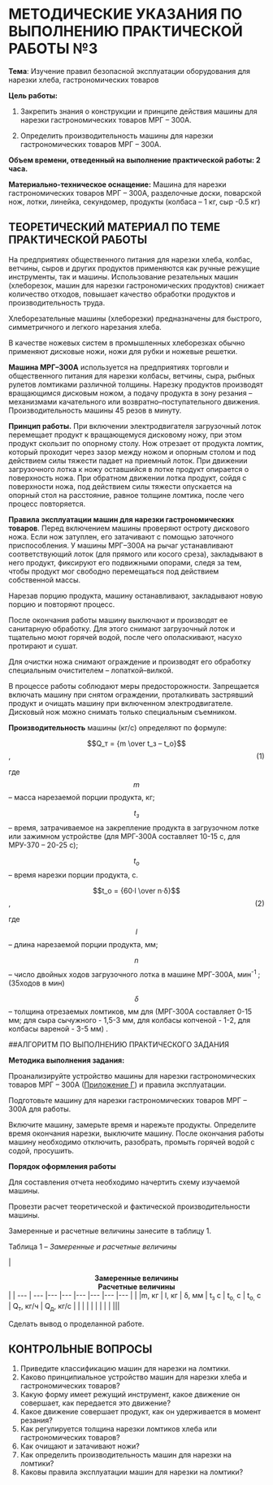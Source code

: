 # МЕТОДИЧЕСКИЕ УКАЗАНИЯ ПО ВЫПОЛНЕНИЮ ПРАКТИЧЕСКОЙ РАБОТЫ №3

**Тема**: Изучение правил безопасной эксплуатации оборудования для нарезки хлеба, гастрономических товаров

**Цель работы:**

1. Закрепить знания о конструкции и принципе действия машины для нарезки гастрономических товаров МРГ – 300А.

2. Определить производительность машины для нарезки гастрономических товаров МРГ – 300А.

**Объем времени, отведенный на выполнение практической работы: 2 часа.**

**Материально-техническое оснащение:** Машина для нарезки гастрономических товаров МРГ – 300А, разделочные доски, поварской нож, лотки, линейка, секундомер, продукты (колбаса – 1 кг, сыр -0.5 кг)

## ТЕОРЕТИЧЕСКИЙ МАТЕРИАЛ ПО ТЕМЕ ПРАКТИЧЕСКОЙ РАБОТЫ

На предприятиях общественного питания для нарезки хлеба, колбас, ветчины, сыров и других продуктов применяются как ручные режущие инструменты, так и машины. Использование резательных машин (хлеборезок, машин для нарезки гастрономических продуктов) снижает количество отходов, повышает качество обработки продуктов и производительность труда.

Хлеборезательные машины (хлеборезки) предназначены для быстрого, симметричного и легкого нарезания хлеба.

В качестве ножевых систем в промышленных хлеборезках обычно применяют дисковые ножи, ножи для рубки и ножевые решетки.

**Машина МРГ–300А** используется на предприятиях торговли и общественного питания для нарезки колбасы, ветчины, сыра, рыбных рулетов ломтиками различной толщины. Нарезку продуктов производят вращающимся дисковым ножом, а подачу продукта в зону резания – механизмами качательного или возвратно–поступательного движения. Производительность машины 45 резов в минуту.

**Принцип работы.** При включении электродвигателя загрузочный лоток перемещает продукт к вращающемуся дисковому ножу, при этом продукт скользит по опорному столу. Нож отрезает от продукта ломтик, который проходит через зазор между ножом и опорным столом и под действием силы тяжести падает на приемный лоток. При движении загрузочного лотка к ножу оставшийся в лотке продукт опирается о поверхность ножа. При обратном движении лотка продукт, сойдя с поверхности ножа, под действием силы тяжести опускается на опорный стол на расстояние, равное толщине ломтика, после чего процесс повторяется.

**Правила эксплуатации машин для нарезки гастрономических товаров**. Перед включением машины проверяют остроту дискового ножа. Если нож затуплен, его затачивают с помощью заточного приспособления. У машины МРГ–300А на рычаг устанавливают соответствующий лоток (для прямого или косого среза), закладывают в него продукт, фиксируют его подвижными опорами, следя за тем, чтобы продукт мог свободно перемещаться под действием собственной массы.

Нарезав порцию продукта, машину останавливают, закладывают новую порцию и повторяют процесс.

После окончания работы машину выключают и производят ее санитарную обработку. Для этого снимают загрузочный лоток и тщательно моют горячей водой, после чего ополаскивают, насухо протирают и сушат.

Для очистки ножа снимают ограждение и производят его обработку специальным очистителем – лопаткой–вилкой.

В процессе работы соблюдают меры предосторожности. Запрещается включать машину при снятом ограждении, проталкивать застрявший продукт и очищать машину при включенном электродвигателе. Дисковый нож можно снимать только специальным съемником.

**Производительность** машины (кг/с) определяют по формуле:

$$Q_т = {m \over t_з – t_о}$$, <a style="float: right;">  (1) </a>

где $$m$$ – масса нарезаемой порции продукта, кг;

$$t_з$$ – время, затрачиваемое на закрепление продукта в загрузочном лотке или зажимном устройстве (для МРГ-300А составляет 10-15 с, для МРУ-370 – 20-25 с);

$$t_о$$ – время нарезки порции продукта, с.

$$t_o = {60·l \over n·δ}$$, <a style="float: right;">  (2) </a>

где $$l$$ – длина нарезаемой порции продукта, мм;

$$n$$ – число двойных ходов загрузочного лотка в машине МРГ-300А, мин<sup>-1 </sup> ; (35ходов в мин)

$$δ$$ – толщина отрезаемых ломтиков, мм для (МРГ-300А составляет 0-15 мм; для сыра сычужного - 1,5-3 мм, для колбасы копченой - 1-2, для колбасы вареной - 3-5 мм) .

##АЛГОРИТМ ПО ВЫПОЛНЕНИЮ ПРАКТИЧЕСКОГО ЗАДАНИЯ

**Методика выполнения задания:**

Проанализируйте устройство машины для нарезки гастрономических товаров МРГ – 300А ([Приложение Г](pril4.md)) и правила эксплуатации.

Подготовьте машину для нарезки гастрономических товаров МРГ – 300А для работы.

Включите машину, замерьте время и нарежьте продукты. Определите время окончания нарезки, выключите машину. После окончания работы машину необходимо отключить, разобрать, промыть горячей водой с содой, просушить.

**Порядок оформления работы**

Для составления отчета необходимо начертить схему изучаемой машины.

Провезти расчет теоретической и фактической производительности машины.

Замеренные и расчетные величины занесите в таблицу 1.

Таблица 1 – *Замеренные и расчетные величины*

| <td colspan=5><center> <b>Замеренные величины</b></center>  <td colspan=3><center> <b>Расчетные величины</b></center> |
| --- | --- |--- |--- |--- |--- |--- |--- |
| |m, кг | l, кг | δ, мм | t<sub>з</sub> с | t<sub>о,</sub> с | t<sub>о,</sub> с | Q<sub>т</sub>, кг/ч | Q<sub>д</sub>, кг/с |
|  |  |  |  |  |  |  |  |||

Сделать вывод о проделанной работе.

## КОНТРОЛЬНЫЕ ВОПРОСЫ

1. Приведите классификацию машин для нарезки на ломтики.
2. Каково принципиальное устройство машин для нарезки хлеба и гастрономических товаров?
3. Какую форму имеет режущий инструмент, какое движение он совершает, как передается это движение?
4. Какое движение совершает продукт, как он удерживается в момент резания?
5. Как регулируется толщина нарезки ломтиков хлеба или гастрономических товаров?
6. Как очищают и затачивают ножи?
7. Как определить производительность машин для нарезки на ломтики?
8. Каковы правила эксплуатации машин для нарезки на ломтики?